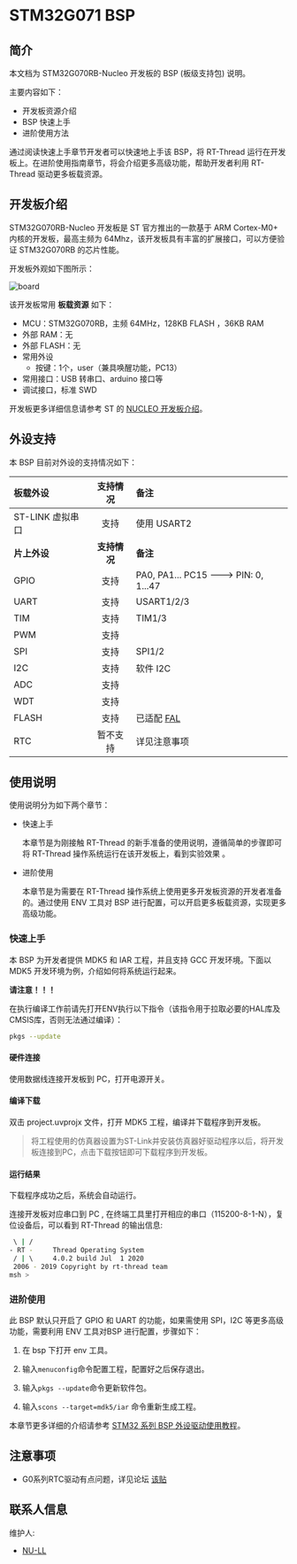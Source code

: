 # STM32G071 BSP

## 简介

本文档为 STM32G070RB-Nucleo 开发板的 BSP (板级支持包) 说明。

主要内容如下：

- 开发板资源介绍
- BSP 快速上手
- 进阶使用方法

通过阅读快速上手章节开发者可以快速地上手该 BSP，将 RT-Thread 运行在开发板上。在进阶使用指南章节，将会介绍更多高级功能，帮助开发者利用 RT-Thread 驱动更多板载资源。

## 开发板介绍

STM32G070RB-Nucleo 开发板是 ST 官方推出的一款基于 ARM Cortex-M0+ 内核的开发板，最高主频为 64Mhz，该开发板具有丰富的扩展接口，可以方便验证 STM32G070RB 的芯片性能。

开发板外观如下图所示：

![board](figures/board.jpg)

该开发板常用 **板载资源** 如下：

- MCU：STM32G070RB，主频 64MHz，128KB FLASH ，36KB RAM
- 外部 RAM：无
- 外部 FLASH：无
- 常用外设
  - 按键：1个，user（兼具唤醒功能，PC13）
- 常用接口：USB 转串口、arduino 接口等
- 调试接口，标准 SWD

开发板更多详细信息请参考 ST 的 [NUCLEO 开发板介绍](https://www.st.com/content/st_com/en/products/evaluation-tools/product-evaluation-tools/mcu-eval-tools/stm32-mcu-eval-tools/stm32-mcu-nucleo/nucleo-g070rb.html)。

## 外设支持

本 BSP 目前对外设的支持情况如下：

| **板载外设**      | **支持情况** |           **备注**                |
| :----------------- | :----------: | :------------------------------------- |
| ST-LINK 虚拟串口 |     支持     |          使用 USART2               |
| **片上外设**  | **支持情况** |               **备注**                 |
| GPIO         |     支持     | PA0, PA1... PC15 ---> PIN: 0, 1...47  |
| UART         |     支持     |             USART1/2/3                |
| TIM          |     支持     |               TIM1/3                  |
| PWM          |     支持     |                                       |
| SPI          |     支持     |               SPI1/2                  |
| I2C          |     支持     |               软件 I2C                |
| ADC          |     支持     |                                       |
| WDT          |     支持     |                                       |
| FLASH | 支持 | 已适配 [FAL](https://github.com/RT-Thread-packages/fal) |
| RTC          |   暂不支持    |           详见注意事项                   |

## 使用说明

使用说明分为如下两个章节：

- 快速上手

    本章节是为刚接触 RT-Thread 的新手准备的使用说明，遵循简单的步骤即可将 RT-Thread 操作系统运行在该开发板上，看到实验效果 。

- 进阶使用

    本章节是为需要在 RT-Thread 操作系统上使用更多开发板资源的开发者准备的。通过使用 ENV 工具对 BSP 进行配置，可以开启更多板载资源，实现更多高级功能。

### 快速上手

本 BSP 为开发者提供 MDK5 和 IAR 工程，并且支持 GCC 开发环境。下面以 MDK5 开发环境为例，介绍如何将系统运行起来。

**请注意！！！**

在执行编译工作前请先打开ENV执行以下指令（该指令用于拉取必要的HAL库及CMSIS库，否则无法通过编译）：

```bash
pkgs --update
```

#### 硬件连接

使用数据线连接开发板到 PC，打开电源开关。

#### 编译下载

双击 project.uvprojx 文件，打开 MDK5 工程，编译并下载程序到开发板。

> 将工程使用的仿真器设置为ST-Link并安装仿真器好驱动程序以后，将开发板连接到PC，点击下载按钮即可下载程序到开发板。

#### 运行结果

下载程序成功之后，系统会自动运行。

连接开发板对应串口到 PC , 在终端工具里打开相应的串口（115200-8-1-N），复位设备后，可以看到 RT-Thread 的输出信息:

```bash
 \ | /
- RT -     Thread Operating System
 / | \     4.0.2 build Jul  1 2020
 2006 - 2019 Copyright by rt-thread team
msh >
```

### 进阶使用

此 BSP 默认只开启了 GPIO 和 UART 的功能，如果需使用 SPI，I2C 等更多高级功能，需要利用 ENV 工具对BSP 进行配置，步骤如下：

1. 在 bsp 下打开 env 工具。

2. 输入`menuconfig`命令配置工程，配置好之后保存退出。

3. 输入`pkgs --update`命令更新软件包。

4. 输入`scons --target=mdk5/iar` 命令重新生成工程。

本章节更多详细的介绍请参考 [STM32 系列 BSP 外设驱动使用教程](../docs/STM32系列BSP外设驱动使用教程.md)。

## 注意事项

- G0系列RTC驱动有点问题，详见论坛 [该贴](https://www.rt-thread.org/qa/thread-424601-1-2.html)

## 联系人信息

维护人:

-  [NU-LL](https://github.com/NU-LL)
